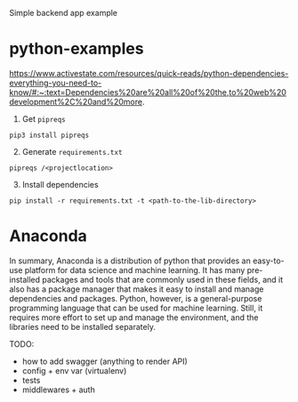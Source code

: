 Simple backend app example


# python-examples

https://www.activestate.com/resources/quick-reads/python-dependencies-everything-you-need-to-know/#:~:text=Dependencies%20are%20all%20of%20the,to%20web%20development%2C%20and%20more.

1. Get `pipreqs`
```
pip3 install pipreqs
```

2. Generate `requirements.txt`

```
pipreqs /<projectlocation>
```


3. Install dependencies
```
pip install -r requirements.txt -t <path-to-the-lib-directory>
```

# Anaconda
In summary, Anaconda is a distribution of python that provides an easy-to-use platform for data science and machine learning. It has many pre-installed packages and tools that are commonly used in these fields, and it also has a package manager that makes it easy to install and manage dependencies and packages. Python, however, is a general-purpose programming language that can be used for machine learning. Still, it requires more effort to set up and manage the environment, and the libraries need to be installed separately.


TODO:
- how to add swagger (anything to render API)
- config + env var (virtualenv)
- tests
- middlewares + auth


